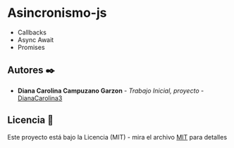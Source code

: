# Asincronismo-js

- Callbacks
- Async Await
- Promises

## Autores ✒️

- **Diana Carolina Campuzano Garzon** - _Trabajo Inicial, proyecto_ - [DianaCarolina3](https://github.com/DianaCarolina3)

## Licencia 📄

Este proyecto está bajo la Licencia (MIT) - mira el archivo [MIT](https://opensource.org/licenses/MIT) para detalles
